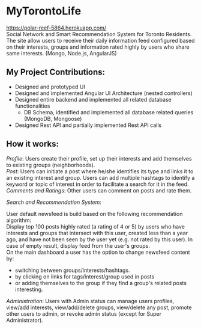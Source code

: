 # MyTorontoLife

https://polar-reef-5864.herokuapp.com/  
Social Network and Smart Recommendation System for Toronto Residents. The site allow users to receive their daily information feed configured based on their interests, groups and information rated highly by users who share same interests. (Mongo, Node.js, AngularJS)

My Project Contributions: 
---
- Designed and prototyped UI
- Designed and implemented Angular UI Architecture (nested controllers)
- Designed entire backend and implemented all related database functionalities 
  - DB Schema, identified and implemented all database related queries (MongoDB, Mongoose)
- Designed Rest API and partially implemented Rest API calls

How it works:
---
*Profile*: Users create their profile, set up their interests and add themselves to existing
groups (neighborhoods).  
*Post*: Users can initiate a post where he/she identifies its type and links it to an existing
interest and group. Users can add multiple hashtags to identify a keyword or topic of
interest in order to facilitate a search for it in the feed.  
*Comments and Ratings*: Other users can comment on posts and rate them.  

*Search and Recommendation System:* 

User default newsfeed is build based on the following recommendation algorithm:  
Display top 100 posts highly rated (a rating of 4 or 5) by users who have interests and
groups that intersect with this user, created less than a year ago, and have not been
seen by the user yet (e.g. not rated by this user). In case of empty result, display feed
from the user's groups.  
On the main dashboard a user has the option to change newsfeed content by:  
- switching between groups/interests/hashtags.
- by clicking on links for tags/interest/group used in posts
- or adding themselves to the group if they find a group's related posts interesting.  

*Administration*: Users with Admin status can manage users profiles, view/add interests,
view/add/delete groups, view/delete any post, promote other users to admin, or revoke
admin status (except for Super Administrator).



